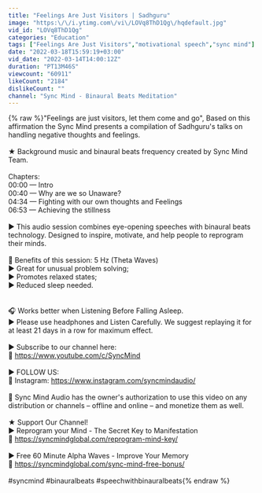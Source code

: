 ```yaml
---
title: "Feelings Are Just Visitors | Sadhguru"
image: "https:\/\/i.ytimg.com\/vi\/LOVq8ThD1Qg\/hqdefault.jpg"
vid_id: "LOVq8ThD1Qg"
categories: "Education"
tags: ["Feelings Are Just Visitors","motivational speech","sync mind"]
date: "2022-03-18T15:59:19+03:00"
vid_date: "2022-03-14T14:00:12Z"
duration: "PT13M46S"
viewcount: "60911"
likeCount: "2184"
dislikeCount: ""
channel: "Sync Mind - Binaural Beats Meditation"
---
```

{% raw %}&quot;Feelings are just visitors, let them come and go&quot;, Based on this affirmation the Sync Mind presents a compilation of Sadhguru's talks on handling negative thoughts and feelings.<br /><br />★ Background music and binaural beats frequency created by Sync Mind Team.<br /><br />Chapters:<br />00:00 — Intro<br />00:40 — Why are we so Unaware?<br />04:34 — Fighting with our own thoughts and Feelings<br />06:53 — Achieving the stillness<br /><br />► This audio session combines eye-opening speeches with binaural beats technology. Designed to inspire, motivate, and help people to reprogram their minds.<br /><br />📌 Benefits of this session: 5 Hz (Theta Waves)<br />► Great for unusual problem solving;<br />► Promotes relaxed states;<br />► Reduced sleep needed.<br /><br /><br />🎧  Works better when Listening Before Falling Asleep.<br />► Please use headphones and Listen Carefully. We suggest replaying it for at least 21 days in a row for maximum effect.<br /><br />► Subscribe to our channel here:<br />🔗  <a rel="nofollow" target="blank" href="https://www.youtube.com/c/SyncMind">https://www.youtube.com/c/SyncMind</a><br /><br />► FOLLOW US:<br />🔗  Instagram: <a rel="nofollow" target="blank" href="https://www.instagram.com/syncmindaudio/">https://www.instagram.com/syncmindaudio/</a><br /><br />📌  Sync Mind Audio has the owner's authorization to use this video on any distribution or channels – offline and online – and monetize them as well.<br /><br />★ Support Our Channel!<br />► Reprogram your Mind - The Secret Key to Manifestation<br />🔗  <a rel="nofollow" target="blank" href="https://syncmindglobal.com/reprogram-mind-key/">https://syncmindglobal.com/reprogram-mind-key/</a><br /><br />► Free 60 Minute Alpha Waves - Improve Your Memory<br />🔗  <a rel="nofollow" target="blank" href="https://syncmindglobal.com/sync-mind-free-bonus/">https://syncmindglobal.com/sync-mind-free-bonus/</a><br /><br />#syncmind #binauralbeats #speechwithbinauralbeats{% endraw %}
